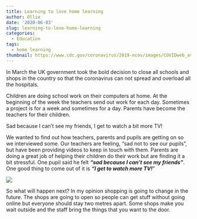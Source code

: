 ```yaml
---
title: Learning to love home learning
author: Ollie
date: '2020-06-03'
slug: learning-to-love-home-learning
categories:
  - Education
tags:
  - home learning
thumbnail: https://www.cdc.gov/coronavirus/2019-ncov/images/COVIDweb_avoidCloseContact_masks_rect-01.png
---
```


In March the UK government took the bold decision to close all schools and shops in the country so that the coronavirus can not spread and overload all the hospitals. 

Children are doing school work on their computers at home. At the beginning of the week the teachers send out work for each day. Sometimes a project is for a week and sometimes for a day. Parents have become the teachers for their children.

Sad because I can’t see my friends, I get to watch a bit more TV!

We wanted to find out how teachers, parents and pupils are getting on so we interviewed some. Our teachers are feeling, “sad not to see our pupils”, but have been providing videos to keep in touch with them. Parents are doing a great job of helping their children do their work but are finding it a bit stressful. One pupil said he felt ***“sad because I can’t see my friends”***. One good thing to come out of it is ***“I get to watch more TV!***”

![](https://www.cdc.gov/coronavirus/2019-ncov/images/COVIDweb_avoidCloseContact_masks_rect-01.png)

So what will happen next? In my opinion shopping is going to change in the future. The shops are going to open so people can get stuff without going online but everyone should stay two metres apart. Some shops make you wait outside and the staff bring the things that you want to the door.

<br>
<br>

